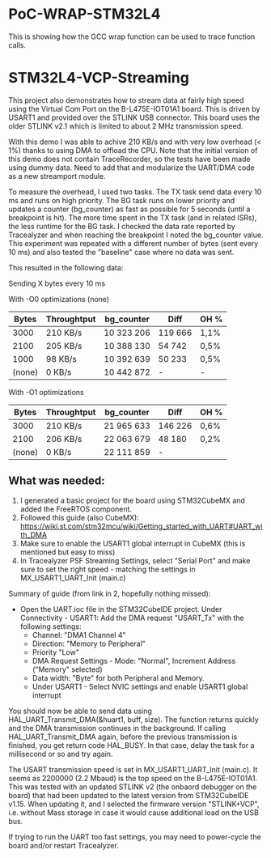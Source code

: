 # PoC-WRAP-STM32L4

This is showing how the GCC wrap function can be used to trace function calls.

# STM32L4-VCP-Streaming

This project also demonstrates how to stream data at fairly high speed using the Virtual Com Port on the B-L475E-IOT01A1 board. This is driven by USART1 and provided over the STLINK USB connector.
This board uses the older STLINK v2.1 which is limited to about 2 MHz transmission speed. 

With this demo I was able to achive 210 KB/s and with very low overhead (< 1%) thanks to using DMA to offload the CPU.
Note that the initial version of this demo does not contain TraceRecorder, so the tests have been made using dummy data. Need to add that and modularize the UART/DMA code as a new streamport module.

To measure the overhead, I used two tasks. The TX task send data every 10 ms and runs on high priority. The BG task runs on lower priority and updates a counter (bg_counter) as fast as possible for 5 seconds (until a breakpoint is hit). The more time spent in the TX task (and in related ISRs), the less runtime for the BG task. I checked the data rate reported by Tracealyzer and when reaching the breakpoint I noted the bg_counter value. This experiment was repeated with a different number of bytes (sent every 10 ms) and also tested the "baseline" case where no data was sent.

This resulted in the following data:

Sending X bytes every 10 ms

With -O0 optimizations (none)

Bytes  |  Throughtput|	bg_counter |    Diff |		OH %
-------|-------------|-------------|---------|---------
3000   | 		 210 KB/s|  10 323 206 | 119 666 |		1,1%
2100   |     205 KB/s|  10 388 130 |	54 742 |		0,5%
1000   |      98 KB/s|  10 392 639 |	50 233 |		0,5%
(none) |       0 KB/s|  10 442 872 |       - |      -  

With -O1 optimizations

Bytes  |  Throughtput|	bg_counter |    Diff |		OH %
-------|-------------|-------------|---------|---------
3000   |	  210 KB/s |	21 965 633 | 146 226 |		0,6%	
2100	 |	  206 KB/s |	22 063 679 |	48 180 |		0,2%
(none) |	 	  0 KB/s |	22 111 859 |       - |


## What was needed:
1. I generated a basic project for the board using STM32CubeMX and added the FreeRTOS component.
2. Followed this guide (also CubeMX): https://wiki.st.com/stm32mcu/wiki/Getting_started_with_UART#UART_with_DMA
2. Make sure to enable the USART1 global interrupt in CubeMX (this is mentioned but easy to miss)
3. In Tracealyzer PSF Streaming Settings, select "Serial Port" and make sure to set the right speed - matching the settings in MX_USART1_UART_Init (main.c)

Summary of guide (from link in 2, hopefully nothing missed):
- Open the UART.ioc file in the STM32CubeIDE project.
  Under Connectivity - USART1: Add the DMA request "USART_Tx" with the following settings:
    -  Channel: "DMA1 Channel 4"
    -  Direction: "Memory to Peripheral"
    -  Priority "Low"
    -  DMA Request Settings - Mode: "Normal", Increment Address ("Memory" selected)
    -  Data width: "Byte" for both Peripheral and Memory.
  -  Under USART1 - Select NVIC settings and enable USART1 global interrupt

You should now be able to send data using HAL_UART_Transmit_DMA(&huart1, buff, size). The function returns quickly and the DMA transmission continues in the background. If calling HAL_UART_Transmit_DMA again, before the previous transmission is finished, you get return code HAL_BUSY. In that case, delay the task for a millisecond or so and try again.

The USART transmission speed is set in MX_USART1_UART_Init (main.c). It seems as 2200000 (2.2 Mbaud) is the top speed on the B-L475E-IOT01A1. This was tested with an updated STLINK v2 (the onbaord debugger on the board) that had been updated to the latest version from STM32CubeIDE v1.15. When updating it, and I  selected the firmware version "STLINK+VCP", i.e. without Mass storage in case it would cause additional load on the USB bus.

If trying to run the UART too fast settings, you may need to power-cycle the board and/or restart Tracealyzer.
